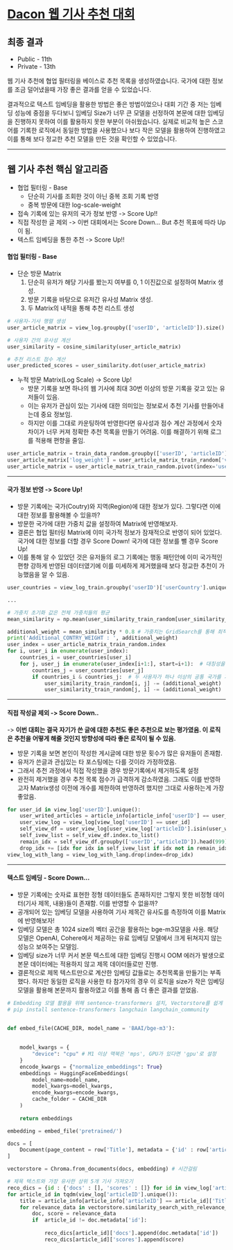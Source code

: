 # [Dacon 웹 기사 추천 대회](https://dacon.io/competitions/official/236290)

## 최종 결과
- Public - 11th
- Private - 13th

웹 기사 추천에 협업 필터링을 베이스로 추천 목록을 생성하였습니다. 국가에 대한 정보를 조금 덜어냈을때 가장 좋은 결과를 얻을 수 있었습니다.

결과적으로 텍스트 임베딩을 활용한 방법은 좋은 방법이었으나 대회 기간 중 저는 임베딩 성능에 중점을 두다보니 임베딩 Size가 너무 큰 모델을 선정하여 본문에 대한 임베딩을 진행하지 못하여 이를 활용하지 못한 부분이 아쉬웠습니다. 실제로 비교적 높은 스코어를 기록한 로직에서 동일한 방법을 사용했으나 보다 작은 모델을 활용하여 진행하였고 이를 통해 보다 정교한 추천 모델을 만든 것을 확인할 수 있었습니다.

---

## 웹 기사 추천 핵심 알고리즘
- 협업 필터링 - Base
  - 단순히 기사를 조회한 것이 아닌 중복 조회 기록 반영
  - 중복 방문에 대한 log-scale-weight
- 접속 기록에 있는 유저의 국가 정보 반영 -> Score Up!!
- 직접 작성한 글 제외 -> 이번 대회에서는 Score Down... But 추천 목표에 따라 Up이 됨.
- 텍스트 임베딩을 통한 추천 -> Score Up!!

  
#### 협업 필터링 - Base
- 단순 방문 Matrix
  1. 단순히 유저가 해당 기사를 봤는지 여부를 0, 1 이진값으로 설정하여 Matrix 생성.
  2. 방문 기록을 바탕으로 유저간 유사성 Matrix 생성.
  3. 두 Matrix의 내적을 통해 추천 리스트 생성
~~~python
# 사용자-기사 행렬 생성
user_article_matrix = view_log.groupby(['userID', 'articleID']).size().unstack(fill_value=0)

# 사용자 간의 유사성 계산
user_similarity = cosine_similarity(user_article_matrix)

# 추천 리스트 점수 계산
user_predicted_scores = user_similarity.dot(user_article_matrix)
~~~

- 누적 방문 Matrix(Log Scale) -> Score Up!
  - 방문 기록을 보면 하나의 웹 기사에 최대 30번 이상의 방문 기록을 갖고 있는 유저들이 있음.
  - 이는 유저가 관심이 있는 기사에 대한 의미있는 정보로서 추천 기사를 만들어내는데 중요 정보임.
  - 하지만 이를 그대로 카운팅하여 반영한다면 유사성과 점수 계산 과정에서 숫자 차이가 너무 커져 정확한 추천 목록을 만들기 어려움. 이를 해결하기 위해 로그를 적용해 편향을 줄임.
~~~python
user_article_matrix = train_data_random.groupby(['userID', 'articleID']).size().reset_index(name='visit_count')
user_article_matrix['log_weight'] = user_article_matrix_train_random['visit_count'].apply(lambda x: np.log1p(x))
user_article_matrix = user_article_matrix_train_random.pivot(index='userID', columns='articleID', values='log_weight').fillna(0)
~~~

---


#### 국가 정보 반영 -> Score Up!
- 방문 기록에는 국가(Coutry)와 지역(Region)에 대한 정보가 있다. 그렇다면 이에 대한 정보를 활용해볼 수 있을까?
- 방문한 국가에 대한 가중치 값을 설정하여 Matrix에 반영해보자.
- 결론은 협업 필터링 Matrix에 이미 국가적 정보가 잠재적으로 반영이 되어 있었다. 국가에 대한 정보를 더할 경우 Score Down! 국가에 대한 정보를 뺄 경우 Score Up!
- 이를 통해 알 수 있었던 것은 유저들의 로그 기록에는 행동 패턴안에 이미 국가적인 편향 강하게 반영된 데이터였기에 이를 미세하게 제거했을때 보다 정교한 추천이 가능했음을 알 수 있음.
~~~python
user_countries = view_log_train.groupby('userID')['userCountry'].unique().apply(set)

...

# 가중치 초기화 값은 전체 가중치들의 평균
mean_similarity = np.mean(user_similarity_train_random[user_similarity_train_random > 0])

additional_weight = mean_similarity * 0.8 # 가중치는 GridSearch를 통해 최적값 탐색
print('Additional_CONTRY_WEIGHT : ', additional_weight)
user_index = user_article_matrix_train_random.index
for i, user_i in enumerate(user_index):
    countries_i = user_countries[user_i]
    for j, user_j in enumerate(user_index[i+1:], start=i+1):  # 대칭성을 고려하여 j를 i+1부터 시작
        countries_j = user_countries[user_j]
        if countries_i & countries_j:  # 두 사용자가 하나 이상의 공통 국가를 가지고 있는 경우
            user_similarity_train_random[i, j] -= (additional_weight)
            user_similarity_train_random[j, i] -= (additional_weight)  # 유사성 행렬은 대칭이므로
~~~

---


#### 직접 작성글 제외 -> Score Down..
-> **이번 대회는 결국 자기가 쓴 글에 대한 추천도 좋은 추천으로 보는 평가였음. 이 로직은 추천을 어떻게 해줄 것인지 방향성에 따라 좋은 로직이 될 수 있음.**

- 방문 기록을 보면 본인이 작성한 게시글에 대한 방문 횟수가 많은 유저들이 존재함.
- 유저가 쓴글과 관심있는 타 포스팅에는 다를 것이라 가정하였음.
- 그래서 추천 과정에서 직접 작성했을 경우 방문기록에서 제거하도록 설정
- 완전히 제거했을 경우 추천 목록 점수가 급격하게 감소하였음. 그래도 이를 반영하고자 Matrix생성 이전에 개수를 제한하여 반영하려 했지만 그대로 사용하는게 가장 좋았음.
~~~python
for user_id in view_log['userID'].unique():
    user_writed_articles = article_info[article_info['userID'] == user_id]['articleID'].values
    user_view_log = view_log[view_log['userID'] == user_id]
    self_view_df = user_view_log[user_view_log['articleID'].isin(user_writed_articles)]
    self_ivew_list = self_view_df.index.to_list()
    remain_idx = self_view_df.groupby(['userID','articleID']).head(999).index.to_list() # .head() 부분을 통해 개수 제어
    drop_idx += [idx for idx in self_ivew_list if idx not in remain_idx]
view_log_with_lang = view_log_with_lang.drop(index=drop_idx)
~~~

---

#### 텍스트 임베딩 - Score Down...
- 방문 기록에는 숫자료 표현한 정형 데이터들도 존재하지만 그렇지 못한 비정형 데이터(기사 제목, 내용)들이 존재함. 이를 반영할 수 없을까?
- 공개되어 있는 임베딩 모델을 사용하여 기사 제목간 유사도를 측정하여 이를 Matrix에 반영해보자!
- 임베딩 모델은 총 1024 size의 벡터 공간을 활용하는 bge-m3모델을 사용. 해당 모델은 OpenAI, Cohere에서 제공하는 유료 임베딩 모델에서 크게 뒤쳐지지 않는 성능으 보여주는 모델임.
- 임베딩 size가 너무 커서 본문 텍스트에 대한 임베딩 진행시 OOM 에러가 발생으로 본문 데이터에는 적용하지 않고 제목 데이터들로만 진행.
- 결론적으로 제목 텍스트만으로 계산한 임베딩 값들로는 추천목록을 만들기는 부족했다. 하지만 동일한 로직을 사용한 타 참가자의 경우 이 로직을 size가 작은 임베딩 모델을 활용해 본문까지 활용하였고 이를 통해 좀 더 좋은 결과를 얻었음.
~~~python
# Embedding 모델 활용을 위해 sentence-transformers 설치, Vectorstore를 쉽게 핸들링하기 위해 langchain, langchain_community 사용
# pip install sentence-transformers langchain langchain_community 


def embed_file(CACHE_DIR, model_name = 'BAAI/bge-m3'):
    
    
    model_kwargs = {
        "device": "cpu" # M1 이상 맥북은 'mps', GPU가 있다면 'gpu'로 설정
    }
    encode_kwargs = {"normalize_embeddings": True}
    embeddings = HuggingFaceEmbeddings(
        model_name=model_name,
        model_kwargs=model_kwargs,
        encode_kwargs=encode_kwargs,
        cache_folder = CACHE_DIR
    )
    
    return embeddings

embedding = embed_file('pretrained/')

docs = [
    Document(page_content = row['Title'], metadata = {'id' : row['articleID']}) for idx, row in article_info.iterrows()
]

vectorstore = Chroma.from_documents(docs, embedding) # 시간걸림

# 제목 텍스트와 가장 유사한 상위 5개 기사 가져오기
reco_dics = {id : {'docs' : [], 'scores' : []} for id in view_log['articleID'].unique()}
for article_id in tqdm(view_log['articleID'].unique()):
    title = article_info[article_info['articleID'] == article_id]['Title'].iloc[0]
    for relevance_data in vectorstore.similarity_search_with_relevance_scores(title, k =5): # title과 유사한 상위 5개 제목 데이터 가져오는 부분
        doc, score = relevance_data
        if  article_id != doc.metadata['id']:
            
            reco_dics[article_id]['docs'].append(doc.metadata['id'])
            reco_dics[article_id]['scores'].append(score)
~~~













